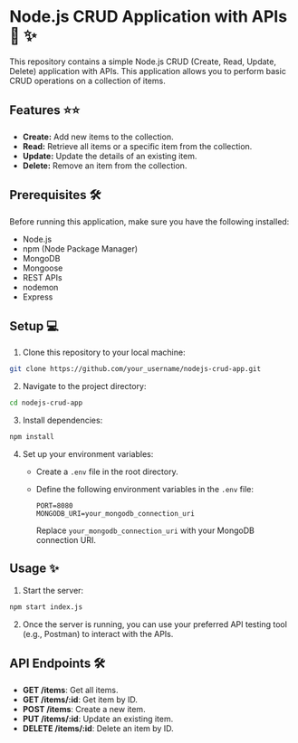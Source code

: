 # Node.js CRUD Application with APIs 🚀 ✨

This repository contains a simple Node.js CRUD (Create, Read, Update, Delete) application with APIs. This application allows you to perform basic CRUD operations on a collection of items.

## Features ⭐⭐

- **Create:** Add new items to the collection.
- **Read:** Retrieve all items or a specific item from the collection.
- **Update:** Update the details of an existing item.
- **Delete:** Remove an item from the collection.

## Prerequisites 🛠️

Before running this application, make sure you have the following installed:

- Node.js
- npm (Node Package Manager)
- MongoDB
- Mongoose
- REST APIs
- nodemon
- Express

## Setup 💻

1. Clone this repository to your local machine:

```bash
git clone https://github.com/your_username/nodejs-crud-app.git
```

2. Navigate to the project directory:

```bash
cd nodejs-crud-app
```

3. Install dependencies:

```bash
npm install
```

4. Set up your environment variables:

   - Create a `.env` file in the root directory.
   - Define the following environment variables in the `.env` file:

     ```
     PORT=8080
     MONGODB_URI=your_mongodb_connection_uri
     ```

     Replace `your_mongodb_connection_uri` with your MongoDB connection URI.

## Usage ✨

1. Start the server:

```bash
npm start index.js
```

2. Once the server is running, you can use your preferred API testing tool (e.g., Postman) to interact with the APIs.

## API Endpoints 🛠️

- **GET /items**: Get all items.
- **GET /items/:id**: Get item by ID.
- **POST /items**: Create a new item.
- **PUT /items/:id**: Update an existing item.
- **DELETE /items/:id**: Delete an item by ID.

